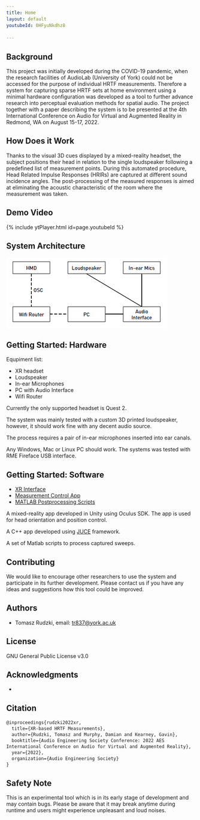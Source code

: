 ```yaml
---
title: Home
layout: default
youtubeId: 0HFyuNkdhz8

---
```


## Background
This project was initially developed during the COVID-19 pandemic, when the research facilities of AudioLab (University of York) could not be accessed for the purpose of individual HRTF measurements. Therefore a system for capturing sparse HRTF sets at home environment using a minimal hardware configuration was developed as a tool to further advance research into perceptual evaluation methods for spatial audio. The project together with a paper describing the system is to be presented at the 4th International Conference on Audio for Virtual and Augmented Reality in Redmond, WA  on August 15-17, 2022.


## How Does it Work
Thanks to the visual 3D cues displayed by a mixed-reality headset, the subject positions their head in relation to the single loudspeaker following a predefined list of measurement points. During this automated procedure, Head Related Impulse Responses (HRIRs) are captured at different sound incidence angles. The post-processing of the measured responses is aimed at eliminating the acoustic characteristic of the room where the measurement was taken.

## Demo Video
{% include ytPlayer.html id=page.youtubeId %}

## System Architecture
![Block Diagram](img/block-diagram.png)

## Getting Started: Hardware
Equpiment list:
* XR headset
* Loudspeaker
* In-ear Microphones
* PC with Audio Interface
* Wifi Router

Currently the only supported headset is Quest 2.

The system was mainly tested with a custom 3D printed loudspeaker, however, it should work fine with any decent audio source.

The process requires a pair of in-ear microphones inserted into ear canals.

Any Windows, Mac or Linux PC should work. The systems was tested with RME Fireface USB interface.


## Getting Started: Software
* [XR Interface](https://github.com/trsonic/XR-HRTF-Q2/)
* [Measurement Control App](https://github.com/trsonic/XR-HRTF-capture-juce/)
* [MATLAB Postprocessing Scripts](https://github.com/trsonic/XR-HRTF-processing/)

A mixed-reality app developed in Unity using Oculus SDK. The app is used for head orientation and position control.

A C++ app developed using [JUCE](https://github.com/WeAreROLI/JUCE/) framework.

A set of Matlab scripts to process captured sweeps.


## Contributing
We would like to encourage other researchers to use the system and participate in its further development. Please contact us if you have any ideas and suggestions how this tool could be improved.

## Authors
* Tomasz Rudzki, email: <tr837@york.ac.uk>

## License
GNU General Public License v3.0

## Acknowledgments
* 

## Citation
```
@inproceedings{rudzki2022xr,
  title={XR-based HRTF Measurements},
  author={Rudzki, Tomasz and Murphy, Damian and Kearney, Gavin},
  booktitle={Audio Engineering Society Conference: 2022 AES International Conference on Audio for Virtual and Augmented Reality},
  year={2022},
  organization={Audio Engineering Society}
}
```

## Safety Note
This is an experimental tool which is in its early stage of development and may contain bugs. Please be aware that it may break anytime during runtime and users might experience unpleasant and loud noises.
